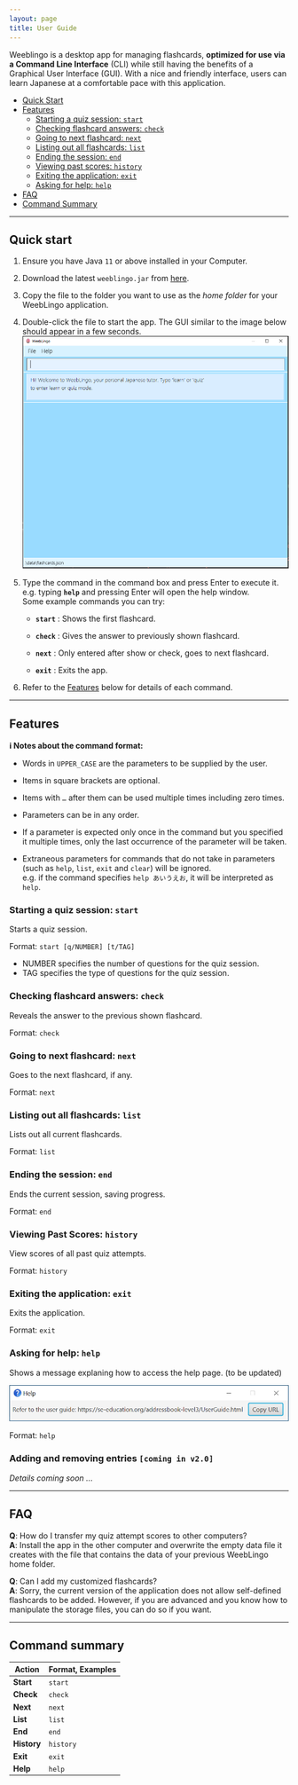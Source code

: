 ```yaml
---
layout: page
title: User Guide
---
```


Weeblingo is a desktop app for managing flashcards, **optimized for use via a Command Line Interface** (CLI) while still having the benefits of a Graphical User Interface (GUI). With a nice and friendly interface, users can learn Japanese at a comfortable pace with this application.

* [Quick Start](#quick-start)
* [Features](#features)
  * [Starting a quiz session: `start`](#starting-a-quiz-session-start)
  * [Checking flashcard answers: `check`](#checking-flashcard-answers-check)
  * [Going to next flashcard: `next`](#going-to-next-flashcard-next)
  * [Listing out all flashcards: `list`](#listing-out-all-flashcards-list)
  * [Ending the session: `end`](#ending-the-session-end)
  * [Viewing past scores: `history`](#viewing-past-scores-history)
  * [Exiting the application: `exit`](#exiting-the-application-exit)
  * [Asking for help: `help`](#asking-for-help-help)
* [FAQ](#faq)
* [Command Summary](#command-summary)
--------------------------------------------------------------------------------------------------------------------

## Quick start

1. Ensure you have Java `11` or above installed in your Computer.

1. Download the latest `weeblingo.jar` from [here](https/linkhere-tbc).

1. Copy the file to the folder you want to use as the _home folder_ for your WeebLingo application.

1. Double-click the file to start the app. The GUI similar to the image below should appear in a few seconds. <br>
   ![Ui](images/Ui.png)

1. Type the command in the command box and press Enter to execute it. e.g. typing **`help`** and pressing Enter will open the help window.<br>
   Some example commands you can try:

   * **`start`** : Shows the first flashcard.

   * **`check`** : Gives the answer to previously shown flashcard.

   * **`next`** : Only entered after show or check, goes to next flashcard.

   * **`exit`** : Exits the app.

1. Refer to the [Features](#features) below for details of each command.

--------------------------------------------------------------------------------------------------------------------

## Features

<div markdown="block" class="alert alert-info">

**:information_source: Notes about the command format:**<br>

* Words in `UPPER_CASE` are the parameters to be supplied by the user.<br>

* Items in square brackets are optional.<br>

* Items with `…`​ after them can be used multiple times including zero times.<br>

* Parameters can be in any order.<br>

* If a parameter is expected only once in the command but you specified it multiple times, only the last occurrence of the parameter will be taken.<br>

* Extraneous parameters for commands that do not take in parameters (such as `help`, `list`, `exit` and `clear`) will be ignored.<br>
  e.g. if the command specifies `help あいうえお`, it will be interpreted as `help`.

</div>

### Starting a quiz session: `start`

Starts a quiz session.

Format: `start [q/NUMBER] [t/TAG]`

* NUMBER specifies the number of questions for the quiz session.
* TAG specifies the type of questions for the quiz session.

### Checking flashcard answers: `check`

Reveals the answer to the previous shown flashcard.

Format: `check`

### Going to next flashcard: `next`

Goes to the next flashcard, if any.

Format: `next`

### Listing out all flashcards: `list`

Lists out all current flashcards.

Format: `list`

### Ending the session: `end`

Ends the current session, saving progress.

Format: `end`

### Viewing Past Scores: `history`

View scores of all past quiz attempts.

Format: `history`

### Exiting the application: `exit`

Exits the application.

Format: `exit`

### Asking for help: `help`

Shows a message explaning how to access the help page. (to be updated)

![help message](images/helpMessage.png)

Format: `help`

### Adding and removing entries `[coming in v2.0]`

_Details coming soon ..._

--------------------------------------------------------------------------------------------------------------------

## FAQ

**Q**: How do I transfer my quiz attempt scores to other computers?</br>
**A**: Install the app in the other computer and overwrite the empty data file it creates with the file
that contains the data of your previous WeebLingo home folder.

**Q**: Can I add my customized flashcards?</br>
**A**: Sorry, the current version of the application does not allow self-defined flashcards to be added. However, if you
are advanced and you know how to manipulate the storage files, you can do so if you want.

--------------------------------------------------------------------------------------------------------------------

## Command summary

Action | Format, Examples |
-------|------------------|
**Start** | `start`
**Check** | `check`
**Next** | `next`
**List** | `list`
**End** | `end`
**History**|`history`
**Exit** | `exit`
**Help** | `help`
